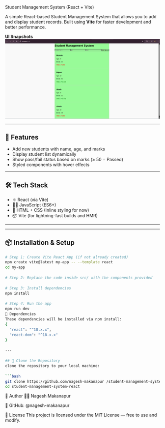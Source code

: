  Student Management System (React + Vite)
 
A simple React-based Student Management System that allows you to add and display student records. Built using **Vite** for faster development and better performance.

**UI Snapshots**
![image alt](https://github.com/nagesh-makanapur/student-management-system-react/blob/88ed7aa4de63c8eef95fafb94963fed567f95aa5/Snapshots/Home%20page.png)

---

## 🚀 Features

- Add new students with name, age, and marks
- Display student list dynamically
- Show pass/fail status based on marks (≥ 50 = Passed)
- Styled components with hover effects


---

## 🛠️ Tech Stack

- ⚛️ React (via Vite)
- 🧑‍💻 JavaScript (ES6+)
- 🎨 HTML + CSS (Inline styling for now)
- 📦 Vite (for lightning-fast builds and HMR)

---

---

## 📦 Installation & Setup

```bash
# Step 1: Create Vite React App (if not already created)
npm create vite@latest my-app -- --template react
cd my-app

# Step 2: Replace the code inside src/ with the components provided

# Step 3: Install dependencies
npm install

# Step 4: Run the app
npm run dev
🔧 Dependencies
These dependencies will be installed via npm install:
{
  "react": "^18.x.x",
  "react-dom": "^18.x.x"
}

---

## 🔁 Clone the Repository
clone the repository to your local machine:

```bash
git clone https://github.com/nagesh-makanapur /student-management-system-react.git
cd student-management-system-react

```
🙋 Author
👨‍💻 Nagesh Makanapur

🔗 GitHub: @nagesh-makanapur

📝 License
This project is licensed under the MIT License — free to use and modify.



